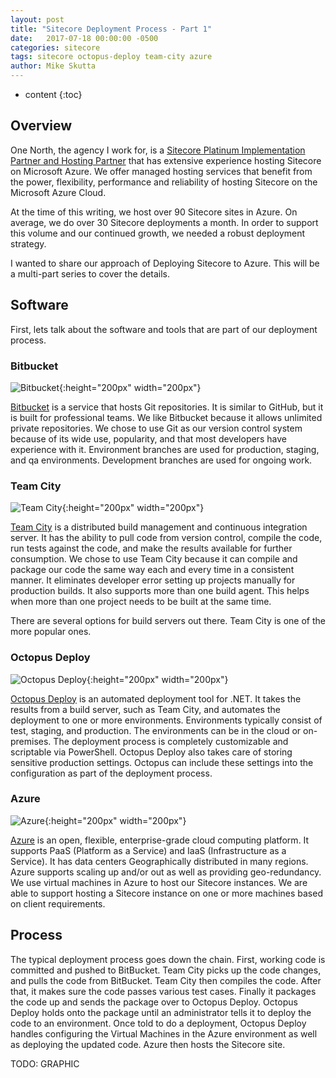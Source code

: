 ```yaml
---
layout: post
title: "Sitecore Deployment Process - Part 1"
date:   2017-07-18 00:00:00 -0500
categories: sitecore
tags: sitecore octopus-deploy team-city azure
author: Mike Skutta
---
```


* content
{:toc}

## Overview

One North, the agency I work for, is a [Sitecore Platinum Implementation Partner and Hosting Partner](https://www.onenorth.com/blog/post/one-north-interactive-named-sitecore-platinum-implementation-partner) that has extensive experience hosting Sitecore on Microsoft Azure.  We offer managed hosting services that benefit from the power, flexibility, performance and reliability of hosting Sitecore on the Microsoft Azure Cloud.

At the time of this writing, we host over 90 Sitecore sites in Azure. On average, we do over 30 Sitecore deployments a month. In order to support this volume and our continued growth, we needed a robust deployment strategy.




I wanted to share our approach of Deploying Sitecore to Azure.  This will be a multi-part series to cover the details.

## Software

First, lets talk about the software and tools that are part of our deployment process.

### Bitbucket

![Bitbucket](/images/sitecore-deployment-process-part-1/Bitbucket_400x400.jpg){:height="200px" width="200px"}

[Bitbucket](https://bitbucket.org/) is a service that hosts Git repositories.  It is similar to GitHub, but it is built for professional teams.  We like Bitbucket because it allows unlimited private repositories. We chose to use Git as our version control system because of its wide use, popularity, and that most developers have experience with it. Environment branches are used for production, staging, and qa environments. Development branches are used for ongoing work.

### Team City

![Team City](/images/sitecore-deployment-process-part-1/TeamCity_400x400.jpg){:height="200px" width="200px"}

[Team City](https://www.jetbrains.com/teamcity/) is a distributed build management and continuous integration server.  It has the ability to pull code from version control, compile the code, run tests against the code, and make the results available for further consumption. We chose to use Team City because it can compile and package our code the same way each and every time in a consistent manner. It eliminates developer error setting up projects manually for production builds.  It also supports more than one build agent.  This helps when more than one project needs to be built at the same time. 

There are several options for build servers out there.  Team City is one of the more popular ones.

### Octopus Deploy

![Octopus Deploy](/images/sitecore-deployment-process-part-1/OctopusDeploy_400x400.png){:height="200px" width="200px"}

[Octopus Deploy](https://octopus.com/) is an automated deployment tool for .NET. It takes the results from a build server, such as Team City, and automates the deployment to one or more environments. Environments typically consist of test, staging, and production.  The environments can be in the cloud or on-premises. The deployment process is completely customizable and scriptable via PowerShell.  Octopus Deploy also takes care of storing sensitive production settings.  Octopus can include these settings into the configuration as part of the deployment process.

### Azure

![Azure](/images/sitecore-deployment-process-part-1/Azure_400x400.png){:height="200px" width="200px"}

[Azure](https://azure.microsoft.com/) is an open, flexible, enterprise-grade cloud computing platform.  It supports PaaS (Platform as a Service) and IaaS (Infrastructure as a Service).  It has data centers Geographically distributed in many regions.  Azure supports scaling up and/or out as well as providing geo-redundancy.  We use virtual machines in Azure to host our Sitecore instances.  We are able to support hosting a Sitecore instance on one or more machines based on client requirements. 

## Process

The typical deployment process goes down the chain.  First, working code is committed and pushed to BitBucket.  Team City picks up the code changes, and pulls the code from BitBucket.  Team City then compiles the code.  After that, it makes sure the code passes various test cases.  Finally it packages the code up and sends the package over to Octopus Deploy.  Octopus Deploy holds onto the package until an administrator tells it to deploy the code to an environment.  Once told to do a deployment, Octopus Deploy handles configuring the Virtual Machines in the Azure environment as well as deploying the updated code.  Azure then hosts the Sitecore site.

TODO: GRAPHIC




